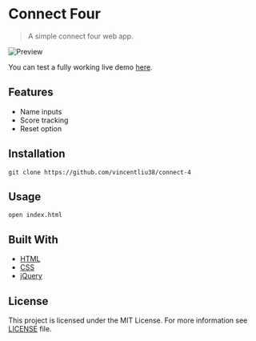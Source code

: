 # Connect Four
>A simple connect four web app.

![Preview](http://www.vincent.engineer/assets/images/connect4.gif)

You can test a fully working live demo [here](http://www.vincent.engineer/connect-4).

## Features
- Name inputs
- Score tracking
- Reset option

## Installation
```git clone https://github.com/vincentliu38/connect-4```

## Usage
```open index.html```

## Built With
- [HTML](https://developer.mozilla.org/en-US/docs/Web/HTML)
- [CSS](https://developer.mozilla.org/en-US/docs/Web/CSS)
- [jQuery](https://jquery.com/)

## License
This project is licensed under the MIT License. For more information see [LICENSE](https://github.com/vincentliu38/connect-4/blob/gh-pages/LICENSE) file.
